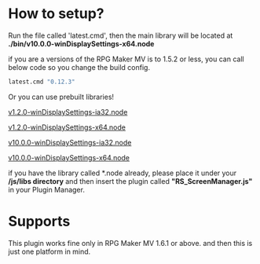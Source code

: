 
# How to setup?
Run the file called 'latest.cmd', then the main library will be located at **./bin/v10.0.0-winDisplaySettings-x64.node**

if you are a versions of the RPG Maker MV is to 1.5.2 or less, you can call below code so you change the build config.

```cmd
latest.cmd "0.12.3"
```

Or you can use prebuilt libraries!

[v1.2.0-winDisplaySettings-ia32.node](https://github.com/biud436/MV/raw/master/Windows/Resolutions/bin/v1.2.0-winDisplaySettings-ia32.node)

[v1.2.0-winDisplaySettings-x64.node](https://github.com/biud436/MV/raw/master/Windows/Resolutions/bin/v1.2.0-winDisplaySettings-x64.node)

[v10.0.0-winDisplaySettings-ia32.node](https://github.com/biud436/MV/raw/master/Windows/Resolutions/bin/v10.0.0-winDisplaySettings-ia32.node)

[v10.0.0-winDisplaySettings-x64.node](https://github.com/biud436/MV/raw/master/Windows/Resolutions/bin/v10.0.0-winDisplaySettings-x64.node)

if you have the library called *.node already, please place it under your **/js/libs directory** and then
insert the plugin called **"RS_ScreenManager.js"** in your Plugin Manager.

# Supports
This plugin works fine only in RPG Maker MV 1.6.1 or above. and then this is just one platform in mind.